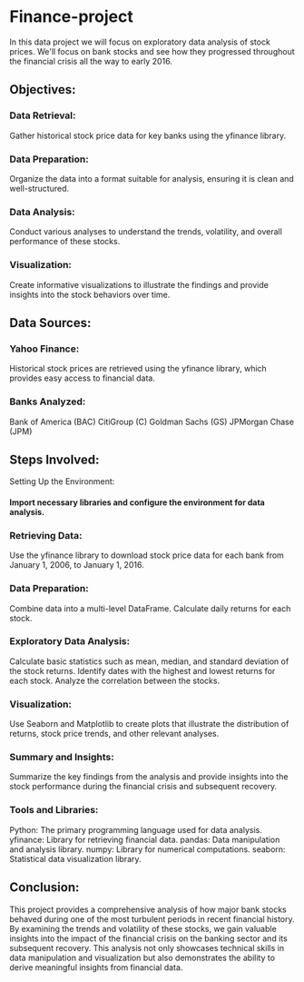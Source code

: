 # Finance-project
In this data project we will focus on exploratory data analysis of stock prices.  We'll focus on bank stocks and see how they progressed throughout the financial crisis all the way to early 2016.
## Objectives:
### Data Retrieval:
Gather historical stock price data for key banks using the yfinance library.
### Data Preparation:
Organize the data into a format suitable for analysis, ensuring it is clean and well-structured.
### Data Analysis:
Conduct various analyses to understand the trends, volatility, and overall performance of these stocks.
### Visualization:
Create informative visualizations to illustrate the findings and provide insights into the stock behaviors over time.
## Data Sources:
### Yahoo Finance:
Historical stock prices are retrieved using the yfinance library, which provides easy access to financial data.
### Banks Analyzed:
Bank of America (BAC)
CitiGroup (C)
Goldman Sachs (GS)
JPMorgan Chase (JPM)

## Steps Involved:
Setting Up the Environment: 
#### Import necessary libraries and configure the environment for data analysis.
### Retrieving Data:
Use the yfinance library to download stock price data for each bank from January 1, 2006, to January 1, 2016.
### Data Preparation:
Combine data into a multi-level DataFrame.
Calculate daily returns for each stock.
### Exploratory Data Analysis:
Calculate basic statistics such as mean, median, and standard deviation of the stock returns.
Identify dates with the highest and lowest returns for each stock.
Analyze the correlation between the stocks.
### Visualization:
Use Seaborn and Matplotlib to create plots that illustrate the distribution of returns, stock price trends, and other relevant analyses.
### Summary and Insights:
Summarize the key findings from the analysis and provide insights into the stock performance during the financial crisis and subsequent recovery.
### Tools and Libraries:
Python: The primary programming language used for data analysis.
yfinance: Library for retrieving financial data.
pandas: Data manipulation and analysis library.
numpy: Library for numerical computations.
seaborn: Statistical data visualization library.
## Conclusion:
This project provides a comprehensive analysis of how major bank stocks behaved during one of the most turbulent periods in recent financial history. By examining the trends and volatility of these stocks, we gain valuable insights into the impact of the financial crisis on the banking sector and its subsequent recovery. This analysis not only showcases technical skills in data manipulation and visualization but also demonstrates the ability to derive meaningful insights from financial data.
